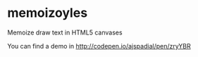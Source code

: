 # memoizoyles
Memoize draw text in HTML5 canvases

You can find a demo in http://codepen.io/ajspadial/pen/zryYBR
